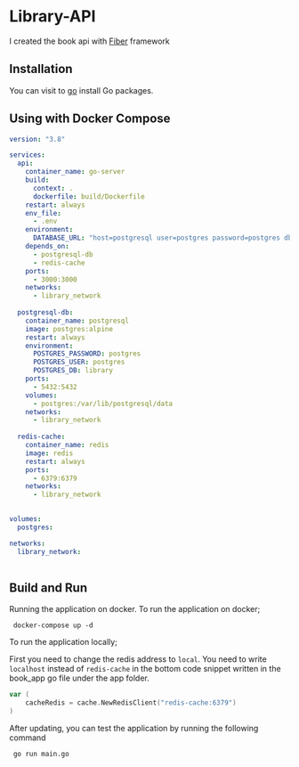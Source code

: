 # Library-API

I created the book api with [Fiber](https://docs.gofiber.io/) framework

## Installation

You can visit to [go](https://go.dev/dl/) install Go packages.

## Using with Docker Compose
```yaml
version: "3.8"

services:
  api:
    container_name: go-server
    build:
      context: .
      dockerfile: build/Dockerfile
    restart: always
    env_file:
      - .env
    environment:
      DATABASE_URL: "host=postgresql user=postgres password=postgres dbname=library sslmode=disable"
    depends_on:
      - postgresql-db
      - redis-cache
    ports:
      - 3000:3000
    networks:
      - library_network
      
  postgresql-db:
    container_name: postgresql
    image: postgres:alpine
    restart: always
    environment: 
      POSTGRES_PASSWORD: postgres
      POSTGRES_USER: postgres
      POSTGRES_DB: library
    ports:
      - 5432:5432
    volumes: 
      - postgres:/var/lib/postgresql/data
    networks:
      - library_network
  
  redis-cache:
    container_name: redis
    image: redis
    restart: always
    ports:
      - 6379:6379
    networks:
      - library_network

 
volumes:
  postgres:

networks:
  library_network:
  
```

## Build and Run

Running the application on docker. To run the application on docker;

```shell
 docker-compose up -d
```
To run the application locally;

First you need to change the redis address to `local`. You need to write `localhost` instead of `redis-cache` in the bottom code snippet written in the book_app go file under the app folder.

```go
var (
	cacheRedis = cache.NewRedisClient("redis-cache:6379")
)

````
After updating, you can test the application by running the following command

```shell
 go run main.go
```

